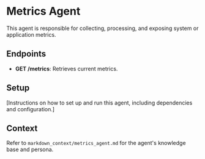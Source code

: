 # Metrics Agent

This agent is responsible for collecting, processing, and exposing system or application metrics.

## Endpoints

- **GET /metrics**: Retrieves current metrics.

## Setup

[Instructions on how to set up and run this agent, including dependencies and configuration.]

## Context

Refer to `markdown_context/metrics_agent.md` for the agent's knowledge base and persona. 